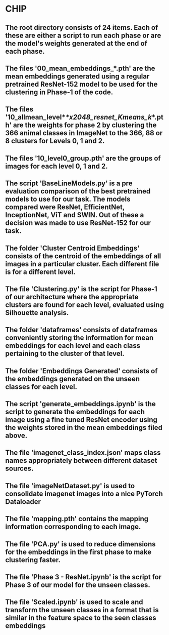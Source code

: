 # CHIP
## The root directory consists of 24 items. Each of these are either a script to run each phase or are the model's weights generated at the end of each phase.
## The files '00_mean_embeddings_*.pth' are the mean embeddings generated using a regular pretrained ResNet-152 model to be used for the clustering in Phase-1 of the code.
## The files '10_allmean_level*_*x2048_resnet_Kmeans_k_*.pth' are the weights for phase 2 by clustering the 366 animal classes in ImageNet to the 366, 88 or 8 clusters for Levels 0, 1 and 2.
## The files '10_level0_group.pth' are the groups of images for each level 0, 1 and 2.
## The script 'BaseLineModels.py' is a pre evaluation comparison of the best pretrained models to use for our task. The models compared were ResNet, EfficientNet, InceptionNet, ViT and SWIN. Out of these a decision was made to use ResNet-152 for our task.
## The folder 'Cluster Centroid Embeddings' consists of the centroid of the embeddings of all images in a particular cluster. Each different file is for a different level.
## The file 'Clustering.py' is the script for Phase-1 of our architecture where the appropriate clusters are found for each level, evaluated using Silhouette analysis.
## The folder 'dataframes' consists of dataframes conveniently storing the information for mean embeddings for each level and each class pertaining to the cluster of that level.
## The folder 'Embeddings Generated' consists of the embeddings generated on the unseen classes for each level.
## The script 'generate_embeddings.ipynb' is the script to generate the embeddings for each image using a fine tuned ResNet encoder using the weights stored in the mean embeddings filed above.
## The file 'imagenet_class_index.json' maps class names appropriately between different dataset sources.
## The file 'imageNetDataset.py' is used to consolidate imagenet images into a nice PyTorch Dataloader
## The file 'mapping.pth' contains the mapping information corresponding to each image.
## The file 'PCA.py' is used to reduce dimensions for the embeddings in the first phase to make clustering faster.
## The file 'Phase 3 - ResNet.ipynb' is the script for Phase 3 of our model for the unseen classes.
## The file 'Scaled.ipynb' is used to scale and transform the unseen classes in a format that is similar in the feature space to the seen classes embeddings
